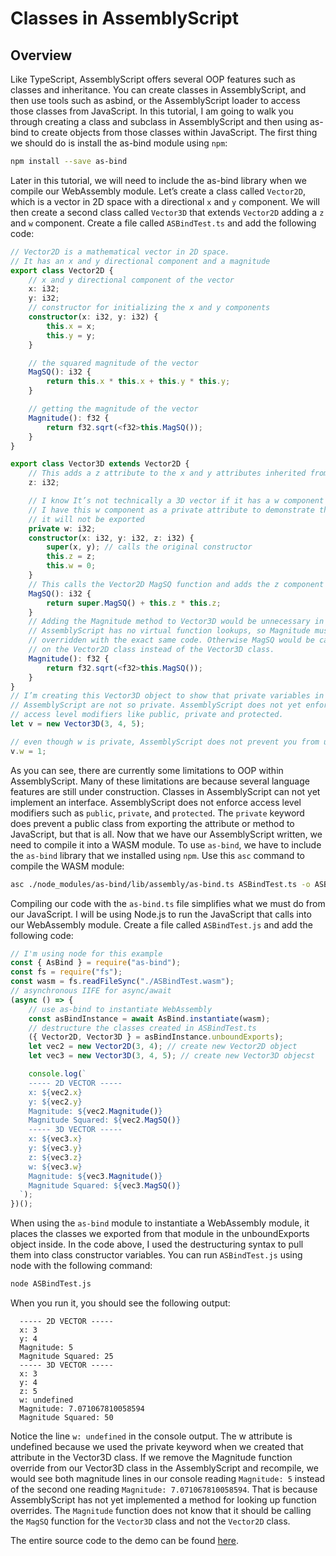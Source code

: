 # Classes in AssemblyScript

## Overview

Like TypeScript, AssemblyScript offers several OOP features such as classes and
inheritance. You can create classes in AssemblyScript, and then use tools such as asbind, or the AssemblyScript loader to access those classes from JavaScript. In this
tutorial, I am going to walk you through creating a class and subclass in AssemblyScript
and then using as-bind to create objects from those classes within JavaScript. The first
thing we should do is install the as-bind module using `npm`:

```bash
npm install --save as-bind
```

Later in this tutorial, we will need to include the as-bind library when we compile our WebAssembly
module. Let’s create a class called `Vector2D`, which is a vector in 2D space with a
directional `x` and `y` component. We will then create a second class called `Vector3D` that
extends `Vector2D` adding a `z` and `w` component. Create a file called `ASBindTest.ts` and
add the following code:

```typescript
// Vector2D is a mathematical vector in 2D space.
// It has an x and y directional component and a magnitude
export class Vector2D {
    // x and y directional component of the vector
    x: i32;
    y: i32;
    // constructor for initializing the x and y components
    constructor(x: i32, y: i32) {
        this.x = x;
        this.y = y;
    }

    // the squared magnitude of the vector
    MagSQ(): i32 {
        return this.x * this.x + this.y * this.y;
    }

    // getting the magnitude of the vector
    Magnitude(): f32 {
        return f32.sqrt(<f32>this.MagSQ());
    }
}

export class Vector3D extends Vector2D {
    // This adds a z attribute to the x and y attributes inherited from Vector2D
    z: i32;

    // I know It’s not technically a 3D vector if it has a w component :-p
    // I have this w component as a private attribute to demonstrate that
    // it will not be exported
    private w: i32;
    constructor(x: i32, y: i32, z: i32) {
        super(x, y); // calls the original constructor
        this.z = z;
        this.w = 0;
    }
    // This calls the Vector2D MagSQ function and adds the z component
    MagSQ(): i32 {
        return super.MagSQ() + this.z * this.z;
    }
    // Adding the Magnitude method to Vector3D would be unnecessary in TypeScript
    // AssemblyScript has no virtual function lookups, so Magnitude must be
    // overridden with the exact same code. Otherwise MagSQ would be called
    // on the Vector2D class instead of the Vector3D class.
    Magnitude(): f32 {
        return f32.sqrt(<f32>this.MagSQ());
    }
}
// I’m creating this Vector3D object to show that private variables in
// AssemblyScript are not so private. AssemblyScript does not yet enforce
// access level modifiers like public, private and protected.
let v = new Vector3D(3, 4, 5);

// even though w is private, AssemblyScript does not prevent you from updating
v.w = 1;
```

As you can see, there are currently some limitations to OOP within AssemblyScript. Many
of these limitations are because several language features are still under construction.
Classes in AssemblyScript can not yet implement an interface. AssemblyScript does not
enforce access level modifiers such as `public`, `private`, and `protected`. The `private`
keyword does prevent a public class from exporting the attribute or method to JavaScript,
but that is all. Now that we have our AssemblyScript written, we need to compile it into a
WASM module. To use `as-bind`, we have to include the `as-bind` library that we installed
using `npm`. Use this `asc` command to compile the WASM module:

```bash
asc ./node_modules/as-bind/lib/assembly/as-bind.ts ASBindTest.ts -o ASBindTest.wasm
```

Compiling our code with the `as-bind.ts` file simplifies what we must do from our JavaScript.
I will be using Node.js to run the JavaScript that calls into our WebAssembly module.
Create a file called `ASBindTest.js` and add the following code:

```typescript
// I'm using node for this example
const { AsBind } = require("as-bind");
const fs = require("fs");
const wasm = fs.readFileSync("./ASBindTest.wasm");
// asynchronous IIFE for async/await
(async () => {
    // use as-bind to instantiate WebAssembly
    const asBindInstance = await AsBind.instantiate(wasm);
    // destructure the classes created in ASBindTest.ts
    ({ Vector2D, Vector3D } = asBindInstance.unboundExports);
    let vec2 = new Vector2D(3, 4); // create new Vector2D object
    let vec3 = new Vector3D(3, 4, 5); // create new Vector3D objecst

    console.log(`
    ----- 2D VECTOR -----
    x: ${vec2.x}
    y: ${vec2.y}
    Magnitude: ${vec2.Magnitude()}
    Magnitude Squared: ${vec2.MagSQ()}
    ----- 3D VECTOR -----
    x: ${vec3.x}
    y: ${vec3.y}
    z: ${vec3.z}
    w: ${vec3.w}
    Magnitude: ${vec3.Magnitude()}
    Magnitude Squared: ${vec3.MagSQ()}
  `);
})();
```

When using the `as-bind` module to instantiate a WebAssembly module, it places the
classes we exported from that module in the unboundExports object inside. In the code
above, I used the destructuring syntax to pull them into class constructor variables. You
can run `ASBindTest.js` using node with the following command:

```bash
node ASBindTest.js
```

When you run it, you should see the following output:

```plaintext
  ----- 2D VECTOR -----
  x: 3
  y: 4
  Magnitude: 5
  Magnitude Squared: 25
  ----- 3D VECTOR -----
  x: 3
  y: 4
  z: 5
  w: undefined
  Magnitude: 7.071067810058594
  Magnitude Squared: 50
```

Notice the line `w: undefined` in the console output. The w attribute is undefined
because we used the private keyword when we created that attribute in the Vector3D
class. If we remove the Magnitude function override from our Vector3D class in the
AssemblyScript and recompile, we would see both magnitude lines in our console reading
`Magnitude: 5` instead of the second one reading `Magnitude: 7.071067810058594`.
That is because AssemblyScript has not yet implemented a method for looking up function
overrides. The `Magnitude` function does not know that it should be calling the `MagSQ`
function for the `Vector3D` class and not the `Vector2D` class.

The entire source code to the demo can be found [here](/source-redirect?path=examples/classes/demo/assemblyscript).

